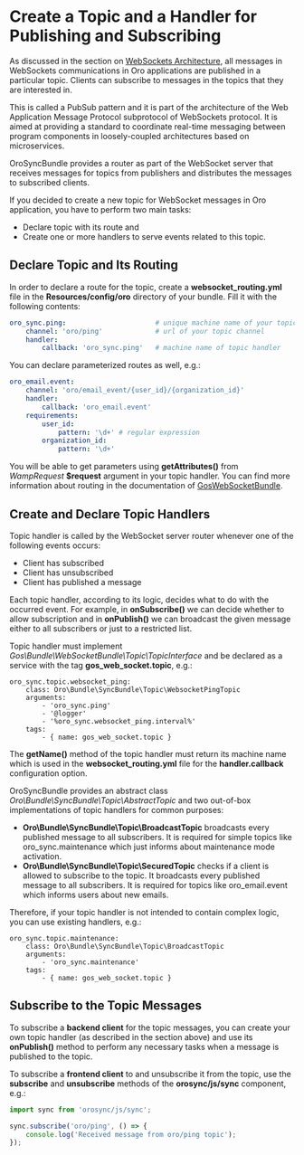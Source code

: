 <a id="dev-cookbook-system-websockets-create-topic-and-handler"></a>

# Create a Topic and a Handler for Publishing and Subscribing

As discussed in the section on [WebSockets Architecture](../index.md#dev-guide-system-websockets-architecture), all messages in
WebSockets communications in Oro applications are published in a particular topic. Clients can subscribe to messages
in the topics that they are interested in.

This is called a PubSub pattern and it is part of the architecture of the Web Application Message Protocol subprotocol of
WebSockets protocol. It is aimed at providing a standard to coordinate real-time messaging between program components in
loosely-coupled architectures based on microservices.

OroSyncBundle provides a router as part of the WebSocket server that receives messages for topics from publishers and
distributes the messages to subscribed clients.

If you decided to create a new topic for WebSocket messages in Oro application, you have to perform two main tasks:

* Declare topic with its route and
* Create one or more handlers to serve events related to this topic.

## Declare Topic and Its Routing

In order to declare a route for the topic, create a **websocket_routing.yml** file in the **Resources/config/oro**
directory of your bundle. Fill it with the following contents:

```yaml
oro_sync.ping:                      # unique machine name of your topic in format "%extension_alias%.topic_name"
    channel: 'oro/ping'             # url of your topic channel
    handler:
        callback: 'oro_sync.ping'   # machine name of topic handler
```

You can declare parameterized routes as well, e.g.:

```yaml
oro_email.event:
    channel: 'oro/email_event/{user_id}/{organization_id}'
    handler:
        callback: 'oro_email.event'
    requirements:
        user_id:
            pattern: '\d+' # regular expression
        organization_id:
            pattern: '\d+'
```

You will be able to get parameters using **getAttributes()** from *WampRequest* **$request** argument in your topic
handler. You can find more information about routing in the documentation of
<a href="https://github.com/GeniusesOfSymfony/WebSocketBundle" target="_blank">GosWebSocketBundle</a>.

## Create and Declare Topic Handlers

Topic handler is called by the WebSocket server router whenever one of the following events occurs:

* Client has subscribed
* Client has unsubscribed
* Client has published a message

Each topic handler, according to its logic, decides what to do with the occurred event. For example, in
**onSubscribe()** we can decide whether to allow subscription and in **onPublish()** we can broadcast the given
message either to all subscribers or just to a restricted list.

Topic handler must implement *Gos\\Bundle\\WebSocketBundle\\Topic\\TopicInterface* and be declared as a service with the tag
**gos_web_socket.topic**, e.g.:

```twig
oro_sync.topic.websocket_ping:
    class: Oro\Bundle\SyncBundle\Topic\WebsocketPingTopic
    arguments:
        - 'oro_sync.ping'
        - '@logger'
        - '%oro_sync.websocket_ping.interval%'
    tags:
        - { name: gos_web_socket.topic }
```

The **getName()** method of the topic handler must return its machine name which is used in the **websocket_routing.yml** file for
the **handler.callback** configuration option.

OroSyncBundle provides an abstract class *Oro\\Bundle\\SyncBundle\\Topic\\AbstractTopic* and two out-of-box implementations
of topic handlers for common purposes:

* **Oro\\Bundle\\SyncBundle\\Topic\\BroadcastTopic** broadcasts every published message to all subscribers. It is required for simple topics like oro_sync.maintenance which just informs about maintenance mode activation.
* **Oro\\Bundle\\SyncBundle\\Topic\\SecuredTopic** checks if a client is allowed to subscribe to the topic. It broadcasts every published message to all subscribers. It is required for topics like oro_email.event which informs users about new emails.

Therefore, if your topic handler is not intended to contain complex logic, you can use existing handlers, e.g.:

```twig
oro_sync.topic.maintenance:
    class: Oro\Bundle\SyncBundle\Topic\BroadcastTopic
    arguments:
        - 'oro_sync.maintenance'
    tags:
        - { name: gos_web_socket.topic }
```

## Subscribe to the Topic Messages

To subscribe a **backend client** for the topic messages, you can create your own topic handler (as described in the
section above) and use its **onPublish()** method to perform any necessary tasks when a message is published to the topic.

To subscribe a **frontend client** to and unsubscribe it from the topic, use the **subscribe** and **unsubscribe** methods of the
**orosync/js/sync** component, e.g.:

```javascript
import sync from 'orosync/js/sync';

sync.subscribe('oro/ping', () => {
    console.log('Received message from oro/ping topic');
});
```

<!-- Frontend -->
